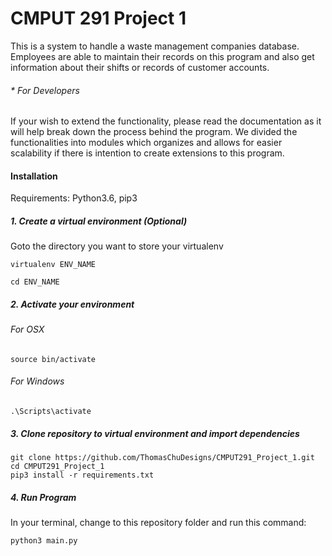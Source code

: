 # CMPUT 291 Project 1
This is a system to handle a waste management companies database. Employees are able to maintain their records on this program and also get information about their shifts or records of customer accounts.

###### * For Developers
If your wish to extend the functionality, please read the documentation as it will help break down the process behind the program. We divided the functionalities into modules which organizes and allows for easier scalability if there is intention to create extensions to this program.

#### Installation

Requirements: Python3.6, pip3

##### 1. Create a virtual environment (Optional)

Goto the directory you want to store your virtualenv
```
virtualenv ENV_NAME

cd ENV_NAME
```

##### 2. Activate your environment

###### For OSX

```
source bin/activate
```

###### For Windows

```
.\Scripts\activate
```

##### 3. Clone repository to virtual environment and import dependencies
```
git clone https://github.com/ThomasChuDesigns/CMPUT291_Project_1.git
cd CMPUT291_Project_1
pip3 install -r requirements.txt
```

##### 4. Run Program
In your terminal, change to this repository folder and run this command:
```
python3 main.py
```